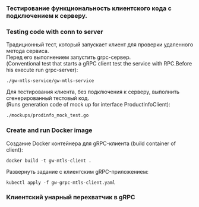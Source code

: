 ### Тестирование функциональность клиентского кода с подключением к серверу. 
### Testing code with conn to server          
  
Традиционный тест, который запускает клиент для проверки удаленного метода сервиса.  
Перед его выполнением запустить grpc-сервер.   
(Conventional test that starts a gRPC client test the service with RPC.Before his execute run grpc-server):      

```shell script
./gw-mtls-service/gw-mtls-service
```

Для тестирования клиента, без подключения к серверу, выполнить сгенерированный тестовый код.      
(Runs generation code of mock up for interface ProductInfoClient):   
       
```shell script
./mockups/prodinfo_mock_test.go
```

### Create and run Docker image

Создание Docker контейнера для gRPC-клиента (build container of client):    

```shell script
docker build -t gw-mtls-client .
```

Развернуть задание с клиентским gRPC-приложением:    

```shell script
kubectl apply -f gw-grpc-mtls-client.yaml
```  

### Клиентский унарный перехватчик в gRPC


